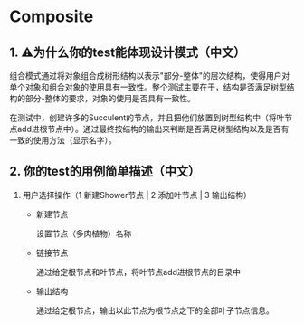 #  Composite



## 1. ⚠️为什么你的test能体现设计模式（中文）

组合模式通过将对象组合成树形结构以表示"部分-整体"的层次结构，使得用户对单个对象和组合对象的使用具有一致性。整个测试主要在于，结构是否满足树型结构的部分-整体的要求，对象的使用是否具有一致性。

在测试中，创建许多的Succulent的节点，并且把他们放置到树型结构中（将叶节点add进根节点中）。通过最终按结构的输出来判断是否满足树型结构以及是否有一致的使用方法（显示名字）。

## 2. 你的test的用例简单描述（中文）

1. 用户选择操作（1 新建Shower节点 | 2 添加叶节点 | 3 输出结构）

   - 新建节点

     设置节点（多肉植物）名称

   - 链接节点

     通过给定根节点和叶节点，将叶节点add进根节点的目录中

   - 输出结构

     通过给定根节点，输出以此节点为根节点之下的全部叶子节点信息。